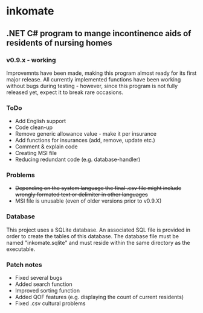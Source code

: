# inkomate

## .NET C# program to mange incontinence aids of residents of nursing homes

### v0.9.x - working

Improvemnts have been made, making this program almost ready for its first major release. All currently implemented functions have been working without bugs during testing - however, since this program is not fully released  yet, expect it to break rare occasions. 

### ToDo

- Add English support
- Code clean-up
- Remove generic allowance value - make it per insurance
- Add functions for insurances (add, remove, update etc.)
- Comment & explain code
- Creating MSI file 
- Reducing redundant code (e.g. database-handler)

### Problems

- ~~Depending on the system language the final .csv file might include wrongly formated text or delimiter in other languages~~
- MSI file is unusable (even of older versions prior to v0.9.X)

### Database

This project uses a SQLite database. An associated SQL file is provided in order to create the tables of this database. The database file must be named "inkomate.sqlite" and must reside within the same directory as the executable. 

### Patch notes

- Fixed several bugs 
- Added search function
- Improved sorting function
- Added QOF features (e.g. displaying the count of current residents)
- Fixed .csv cultural problems

